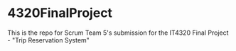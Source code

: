 # 4320FinalProject

This is the repo for Scrum Team 5's submission for the IT4320 Final Project - "Trip Reservation System"
